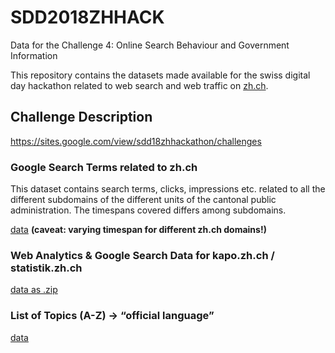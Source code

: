 # SDD2018ZHHACK
Data for the Challenge 4:  Online Search Behaviour and Government Information

This repository contains the datasets made available for the swiss digital day hackathon related to web search and web traffic on [zh.ch](zh.ch).

## Challenge Description
https://sites.google.com/view/sdd18zhhackathon/challenges

### Google Search Terms related to zh.ch
This dataset contains search terms, clicks, impressions etc. related to all the different subdomains of the different units of the cantonal public administration. The timespans covered differs among subdomains.

[data](https://raw.githubusercontent.com/statistikZH/SDD2018ZHHACK/master/google_search.csv) __(caveat: varying timespan for different zh.ch domains!)__

### Web Analytics & Google Search Data for kapo.zh.ch / statistik.zh.ch

[data as .zip](https://github.com/statistikZH/SDD2018ZHHACK/raw/master/kapo_statistik_webanalytics%26search.zip)

### List of Topics (A-Z) → “official language”

[data](https://raw.githubusercontent.com/statistikZH/SDD2018ZHHACK/master/zhch_topics_a-z.csv)
